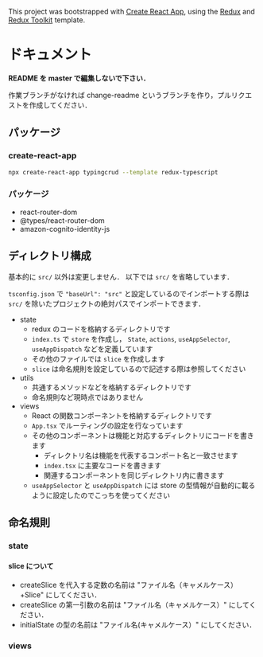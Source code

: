 This project was bootstrapped with [Create React App](https://github.com/facebook/create-react-app), using the [Redux](https://redux.js.org/) and [Redux Toolkit](https://redux-toolkit.js.org/) template.

# ドキュメント

**README を master で編集しないで下さい．**

作業ブランチがなければ change-readme というブランチを作り，プルリクエストを作成してください．

## パッケージ

### create-react-app

```sh
npx create-react-app typingcrud --template redux-typescript
```

### パッケージ

- react-router-dom
- @types/react-router-dom
- amazon-cognito-identity-js

## ディレクトリ構成

基本的に `src/` 以外は変更しません．
以下では `src/` を省略しています．

`tsconfig.json` で `"baseUrl": "src"` と設定しているのでインポートする際は `src/` を除いたプロジェクトの絶対パスでインポートできます．

- state
  - redux のコードを格納するディレクトリです
  - `index.ts` で `store` を作成し， `State`, `actions`, `useAppSelector`, `useAppDispatch` などを定義しています
  - その他のファイルでは `slice` を作成します
  - `slice` は命名規則を設定しているので記述する際は参照してください
- utils
  - 共通するメソッドなどを格納するディレクトリです
  - 命名規則など現時点ではありません
- views
  - React の関数コンポーネントを格納するディレクトリです
  - `App.tsx` でルーティングの設定を行なっています
  - その他のコンポーネントは機能と対応するディレクトリにコードを書きます
      - ディレクトリ名は機能を代表するコンポート名と一致させます
      - `index.tsx` に主要なコードを書きます
      - 関連するコンポーネントを同じディレクトリ内に書きます
  - `useAppSelector` と `useAppDispatch` には store の型情報が自動的に載るように設定したのでこっちを使ってください

## 命名規則

### state

#### slice について

- createSlice を代入する定数の名前は "ファイル名（キャメルケース）+Slice" にしてください．
- createSlice の第一引数の名前は "ファイル名（キャメルケース）" にしてください．
- initialState の型の名前は "ファイル名(キャメルケース）" にしてください．

### views
